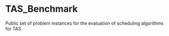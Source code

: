 # TAS_Benchmark
Public set of problem instances for the evaluation of scheduling algorithms for TAS.
